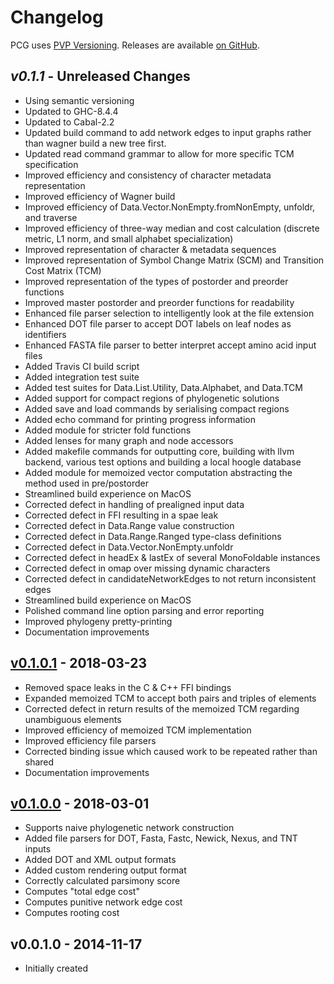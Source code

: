﻿Changelog
==========

PCG uses [PVP Versioning][1].
Releases are available [on GitHub][2].


## _v0.1.1_ - Unreleased Changes

* Using semantic versioning
* Updated to GHC-8.4.4
* Updated to Cabal-2.2
* Updated build command to add network edges to input graphs rather than wagner build a new tree first.
* Updated read command grammar to allow for more specific TCM specification
* Improved efficiency and consistency of character metadata representation
* Improved efficiency of Wagner build
* Improved efficiency of Data.Vector.NonEmpty.fromNonEmpty, unfoldr, and traverse
* Improved efficiency of three-way median and cost calculation (discrete metric, L1 norm, and small alphabet specialization)
* Improved representation of character & metadata sequences
* Improved representation of Symbol Change Matrix (SCM) and Transition Cost Matrix (TCM)
* Improved representation of the types of postorder and preorder functions
* Improved master postorder and preorder functions for readability
* Enhanced file parser selection to intelligently look at the file extension
* Enhanced DOT file parser to accept DOT labels on leaf nodes as identifiers
* Enhanced FASTA file parser to better interpret accept amino acid input files
* Added Travis CI build script
* Added integration test suite
* Added test suites for Data.List.Utility, Data.Alphabet, and Data.TCM
* Added support for compact regions of phylogenetic solutions
* Added save and load commands by serialising compact regions
* Added echo command for printing progress information
* Added module for stricter fold functions
* Added lenses for many graph and node accessors
* Added makefile commands for outputting core, building with llvm backend, various test options and building a local hoogle database
* Added module for memoized vector computation abstracting the method used in pre/postorder
* Streamlined build experience on MacOS
* Corrected defect in handling of prealigned input data
* Corrected defect in FFI resulting in a spae leak
* Corrected defect in Data.Range value construction
* Corrected defect in Data.Range.Ranged type-class definitions
* Corrected defect in Data.Vector.NonEmpty.unfoldr
* Corrected defect in headEx & lastEx of several MonoFoldable instances
* Corrected defect in omap over missing dynamic characters
* Corrected defect in candidateNetworkEdges to not return inconsistent edges
* Streamlined build experience on MacOS
* Polished command line option parsing and error reporting
* Improved phylogeny pretty-printing
* Documentation improvements


## [v0.1.0.1][4] - 2018-03-23

* Removed space leaks in the C & C++ FFI bindings
* Expanded memoized TCM to accept both pairs and triples of elements
* Corrected defect in return results of the memoized TCM regarding unambiguous elements
* Improved efficiency of memoized TCM implementation
* Improved efficiency file parsers
* Corrected binding issue which caused work to be repeated rather than shared
* Documentation improvements


## [v0.1.0.0][3] - 2018-03-01

* Supports naive phylogenetic network construction
* Added file parsers for DOT, Fasta, Fastc, Newick, Nexus, and TNT inputs
* Added DOT and XML output formats
* Added custom rendering output format
* Correctly calculated parsimony score
* Computes "total edge cost"
* Computes punitive network edge cost
* Computes rooting cost


## v0.0.1.0 - 2014-11-17

* Initially created


[1]: https://pvp.haskell.org
[2]: https://github.com/amnh/PCG/releases
[3]: https://github.com/amnh/PCG/releases/tag/v0.1.0.0
[4]: https://github.com/amnh/PCG/releases/tag/v0.1.0.1
